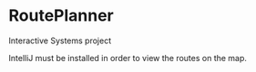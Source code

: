 # RoutePlanner
Interactive Systems project

IntelliJ must be installed in order to view the routes on the map. 
